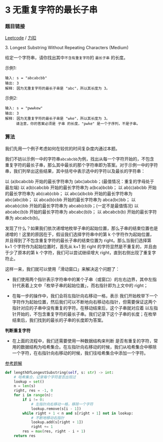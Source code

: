 # 3 无重复字符的最长子串

### 题目链接

[Leetcode](https://leetcode.com/problems/longest-substring-without-repeating-characters/) / [力扣](https://leetcode-cn.com/problems/longest-substring-without-repeating-characters/)

3\. Longest Substring Without Repeating Characters (Medium)

给定一个字符串，请你找出其中`不含有重复字符`的 `最长子串` 的长度。

示例1:

```
输入: s = "abcabcbb"
输出: 3 
解释: 因为无重复字符的最长子串是 "abc"，所以其长度为 3。
```

示例2:

```
输入: s = "pwwkew"
输出: 3
解释: 因为无重复字符的最长子串是 "wke"，所以其长度为 3。
     请注意，你的答案必须是 子串 的长度，"pwke" 是一个子序列，不是子串。
```

### 算法

我们先用一个例子考虑如何在较优的时间复杂度内通过本题。

我们不妨以示例一中的字符串`abcabcbb`为例，找出从每一个字符开始的，不包含重复字符的最长子串，那么其中最长的那个字符串即为答案。对于示例一中的字符串，我们列举出这些结果，其中括号中表示选中的字符以及最长的字符串：

以 (a)bcabcbb 开始的最长字符串为 (abc)abcbb；(最值情况：重复的字母处于最左端)
以 a(b)cabcbb 开始的最长字符串为 a(bca)bcbb；
以 ab(c)abcbb 开始的最长字符串为 ab(cab)cbb；
以 abc(a)bcbb 开始的最长字符串为 abc(abc)bb；
以 abca(b)cbb 开始的最长字符串为 abca(bc)bb；
以 abcab(c)bb 开始的最长字符串为 abcab(cb)b；(一定不是最值情况)
以 abcabc(b)b 开始的最长字符串为 abcabc(b)b；
以 abcabcb(b) 开始的最长字符串为 abcabcb(b)。

发现了什么？如果我们依次递增地枚举子串的起始位置，那么子串的结束位置也是递增的！这里的原因在于，假设我们选择字符串中的第 k 个字符作为起始位置，并且得到了不包含重复字符的最长子串的结束位置为 right。那么当我们选择第 k+1 个字符作为起始位置时，首先从 k+1 到 right 的字符显然是不重复的，并且由于少了原本的第 k 个字符，我们可以尝试继续增大 right，直到右侧出现了重复字符止。

这样一来，我们就可以使用「滑动窗口」来解决这个问题了：

* 我们使用两个指针表示字符串中的某个子串（或窗口）的左右边界，其中左指针代表着上文中「枚举子串的起始位置」，而右指针即为上文中的 right；

* 在每一步的操作中，我们会将左指针向右移动一格，表示 我们开始枚举下一个字符作为起始位置，然后我们可以不断地向右移动右指针，但需要保证这两个指针对应的子串中没有重复的字符。在移动结束后，这个子串就对应着 以左指针开始的，不包含重复字符的最长子串。我们记录下这个子串的长度；在枚举结束后，我们找到的最长的子串的长度即为答案。

**判断重复字符**

* 在上面的流程中，我们还需要使用一种数据结构来判断 是否有重复的字符，常用的数据结构为哈希集合。在左指针向右移动的时候，我们从哈希集合中移除一个字符，在右指针向右移动的时候，我们往哈希集合中添加一个字符。

[参考题解](https://leetcode-cn.com/problems/longest-substring-without-repeating-characters/solution/wu-zhong-fu-zi-fu-de-zui-chang-zi-chuan-by-leetc-2/)

```python
def lengthOfLongestSubstring(self, s: str) -> int:
    # 哈希集合，记录每个字符是否出现过
    lookup = set()
    n = len(s)
    right, res = -1, 0
    for i in range(n):
        if i != 0:
            # 左指针向右移动一格，移除一个字符
            lookup.remove(s[i - 1])
        while right + 1 < n and s[right + 1] not in lookup:
            # 不断地移动右指针
            lookup.add(s[right + 1])
            right += 1
        res = max(res, right - i + 1)
    return res
```
